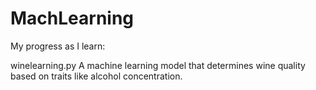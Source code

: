 # MachLearning

My progress as I learn:

winelearning.py
A machine learning model that determines wine quality based on traits like alcohol concentration.
